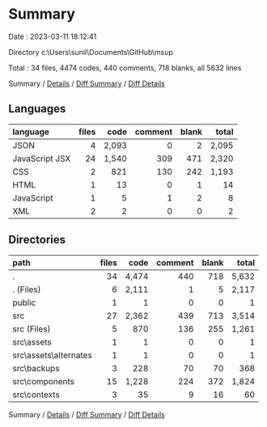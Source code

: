 # Summary

Date : 2023-03-11 18:12:41

Directory c:\\Users\\sunil\\Documents\\GitHub\\msup

Total : 34 files,  4474 codes, 440 comments, 718 blanks, all 5632 lines

Summary / [Details](details.md) / [Diff Summary](diff.md) / [Diff Details](diff-details.md)

## Languages
| language | files | code | comment | blank | total |
| :--- | ---: | ---: | ---: | ---: | ---: |
| JSON | 4 | 2,093 | 0 | 2 | 2,095 |
| JavaScript JSX | 24 | 1,540 | 309 | 471 | 2,320 |
| CSS | 2 | 821 | 130 | 242 | 1,193 |
| HTML | 1 | 13 | 0 | 1 | 14 |
| JavaScript | 1 | 5 | 1 | 2 | 8 |
| XML | 2 | 2 | 0 | 0 | 2 |

## Directories
| path | files | code | comment | blank | total |
| :--- | ---: | ---: | ---: | ---: | ---: |
| . | 34 | 4,474 | 440 | 718 | 5,632 |
| . (Files) | 6 | 2,111 | 1 | 5 | 2,117 |
| public | 1 | 1 | 0 | 0 | 1 |
| src | 27 | 2,362 | 439 | 713 | 3,514 |
| src (Files) | 5 | 870 | 136 | 255 | 1,261 |
| src\\assets | 1 | 1 | 0 | 0 | 1 |
| src\\assets\\alternates | 1 | 1 | 0 | 0 | 1 |
| src\\backups | 3 | 228 | 70 | 70 | 368 |
| src\\components | 15 | 1,228 | 224 | 372 | 1,824 |
| src\\contexts | 3 | 35 | 9 | 16 | 60 |

Summary / [Details](details.md) / [Diff Summary](diff.md) / [Diff Details](diff-details.md)